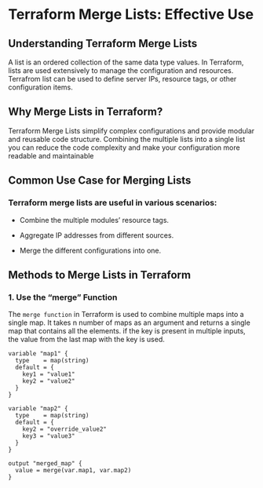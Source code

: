 # Terraform Merge Lists: Effective Use

## Understanding Terraform Merge Lists
A list is an ordered collection of the same data type values. In Terraform, lists are used extensively to manage the configuration and resources. Terrafrom list can be used to define server IPs, resource tags, or other configuration items.

## Why Merge Lists in Terraform?
Terraform Merge Lists simplify complex configurations and provide modular and reusable code structure. Combining the multiple lists into a single list you can reduce the code complexity and make your configuration more readable and maintainable

## Common Use Case for Merging Lists

### Terraform merge lists are useful in various scenarios:

* Combine the multiple modules’ resource tags.

* Aggregate IP addresses from different sources.

* Merge the different configurations into one.

## Methods to Merge Lists in Terraform

### 1. Use the “merge” Function
The `merge function` in Terraform is used to combine multiple maps into a single map. It takes n number of maps as an argument and returns a single map that contains all the elements. if the key is present in multiple inputs, the value from the last map with the key is used.

```
variable "map1" {
  type    = map(string)
  default = {
    key1 = "value1"
    key2 = "value2"
  }
}

variable "map2" {
  type    = map(string)
  default = {
    key2 = "override_value2"
    key3 = "value3"
  }
}

output "merged_map" {
  value = merge(var.map1, var.map2)
}
```


